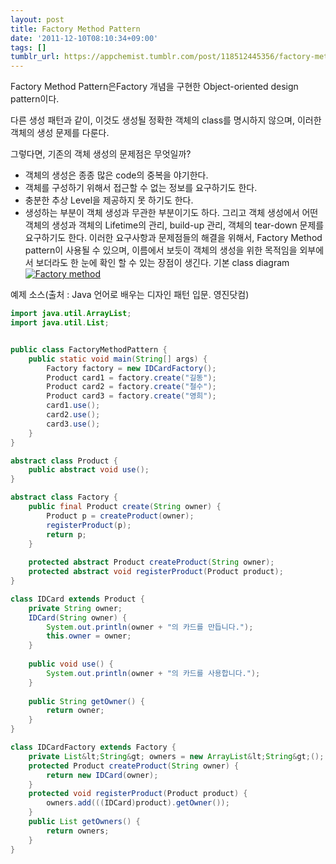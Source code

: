 ```yaml
---
layout: post
title: Factory Method Pattern
date: '2011-12-10T08:10:34+09:00'
tags: []
tumblr_url: https://appchemist.tumblr.com/post/118512445356/factory-method-pattern
---
```

Factory Method Pattern은Factory 개념을 구현한 Object-oriented design pattern이다.

다른 생성 패턴과 같이, 이것도 생성될 정확한 객체의 class를 명시하지 않으며, 이러한 객체의 생성 문제를 다룬다.

그렇다면, 기존의 객체 생성의 문제점은 무엇일까?
- 객체의 생성은 종종 많은 code의 중복을 야기한다.
- 객체를 구성하기 위해서 접근할 수 없는 정보를 요구하기도 한다.
- 충분한 추상 Level을 제공하지 못 하기도 한다.
- 생성하는 부분이 객체 생성과 무관한 부분이기도 하다.
그리고 객체 생성에서 어떤 객체의 생성과 객체의 Lifetime의 관리, build-up 관리, 객체의 tear-down 문제를 요구하기도 한다.
이러한 요구사항과 문제점들의 해결을 위해서, Factory Method pattern이 사용될 수 있으며, 이름에서 보듯이 객체의 생성을 위한 목적임을 외부에서 보더라도 한 눈에 확인 할 수 있는 장점이 생긴다.
기본 class diagram
<a href="http://i1.wp.com/appchemist.net/wp-content/uploads/2011/12/Factory-method.png"><img src="http://i1.wp.com/appchemist.net/wp-content/uploads/2011/12/Factory-method.png?resize=349%2C206" alt="Factory method" class="aligncenter size-full wp-image-690" data-recalc-dims="1"/></a>

예제 소스(출처 : Java 언어로 배우는 디자인 패턴 입문. 영진닷컴)


```java
import java.util.ArrayList;
import java.util.List;


public class FactoryMethodPattern {
    public static void main(String[] args) {
        Factory factory = new IDCardFactory();
        Product card1 = factory.create("길동");
        Product card2 = factory.create("철수");
        Product card3 = factory.create("영희");
        card1.use();
        card2.use();
        card3.use();
    }
}

abstract class Product {
    public abstract void use();
}

abstract class Factory {
    public final Product create(String owner) {
        Product p = createProduct(owner);
        registerProduct(p);
        return p;
    }
   
    protected abstract Product createProduct(String owner);
    protected abstract void registerProduct(Product product);
}

class IDCard extends Product {
    private String owner;
    IDCard(String owner) {
        System.out.println(owner + "의 카드를 만듭니다.");
        this.owner = owner;
    }
   
    public void use() {
        System.out.println(owner + "의 카드를 사용합니다.");
    }
   
    public String getOwner() {
        return owner;
    }
}

class IDCardFactory extends Factory {
    private List&lt;String&gt; owners = new ArrayList&lt;String&gt;();
    protected Product createProduct(String owner) {
        return new IDCard(owner);
    }
    protected void registerProduct(Product product) {
        owners.add(((IDCard)product).getOwner());
    }
    public List getOwners() {
        return owners;
    }
}
```
